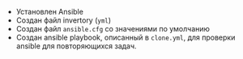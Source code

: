- Установлен Ansible 
- Создан файл invertory (`yml`)
- Создан файл `ansible.cfg` со значениями по умолчанию
- Создан ansible playbook, описанный в `clone.yml`, для проверки ansible для повторяющихся задач.
